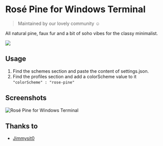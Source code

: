 # Rosé Pine for Windows Terminal

> Maintained by our lovely community ☺️

All natural pine, faux fur and a bit of soho vibes for the classy minimalist.

[![](https://img.shields.io/badge/Rosé%20Pine%20Theme-191724)](https://github.com/rose-pine/rose-pine-theme)

## Usage

1. Find the schemes section and paste the content of settings.json.
2. Find the profiles section and add a colorScheme value to it
``"colorScheme" : "rose-pine"``

## Screenshots

![Rosé Pine for Windows Terminal](https://media.discordapp.net/attachments/650043136428736558/776607553273462804/imagen_2020-11-12_194104.png?width=1920&height=1080)

## Thanks to

- [Jimmysit0](https://github.com/Jimmysit0)

